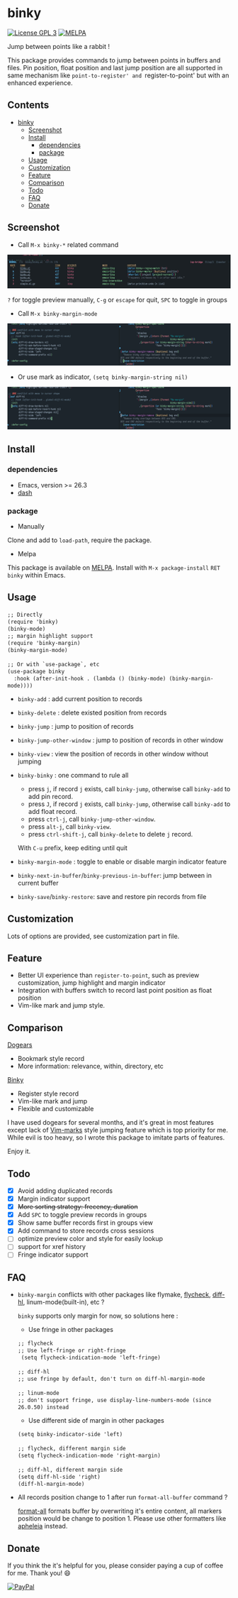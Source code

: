 # binky

[![License GPL 3](https://img.shields.io/badge/license-GPL_3-green.svg?style=flat)](LICENSE)
[![MELPA](http://melpa.org/packages/binky-badge.svg)](http://melpa.org/#/binky)

Jump between points like a rabbit !

This package provides commands to jump between points in buffers and files.
Pin position, float position and last jump position are all supported in
same mechanism like `point-to-register' and `register-to-point' but with an
enhanced experience.

<!-- markdown-toc start -->

## Contents

- [binky](#binky)
  - [Screenshot](#screenshot)
  - [Install](#install)
    - [dependencies](#dependencies)
    - [package](#package)
  - [Usage](#usage)
  - [Customization](#customization)
  - [Feature](#feature)
  - [Comparison](#comparison)
  - [Todo](#todo)
  - [FAQ](#faq)
  - [Donate](#donate)

<!-- markdown-toc end -->

## Screenshot

- Call `M-x binky-*` related command

![binky with preview](image/binky-preview.jpg)

`?` for toggle preview manually, `C-g` or `escape` for quit, `SPC` to toggle in groups

- Call `M-x binky-margin-mode`

![margin with sign](image/margin-with-sign.png)

- Or use mark as indicator, `(setq binky-margin-string nil)`

![margin with mark](image/margin-with-mark.png)

## Install

### dependencies

- Emacs, version >= 26.3
- [dash](https://github.com/magnars/dash.el)

### package

- Manually

Clone and add to `load-path`, require the package.

- Melpa

This package is available on [MELPA].
Install with `M-x package-install` `RET` `binky` within Emacs.

## Usage

```elisp
;; Directly
(require 'binky)
(binky-mode)
;; margin highlight support
(require 'binky-margin)
(binky-margin-mode)

;; Or with `use-package`, etc
(use-package binky
  :hook (after-init-hook . (lambda () (binky-mode) (binky-margin-mode))))
```

- `binky-add` : add current position to records

- `binky-delete` : delete existed position from records

- `binky-jump` : jump to position of records

- `binky-jump-other-window` : jump to position of records in other window

- `binky-view` : view the position of records in other window without jumping

- `binky-binky` : one command to rule all

  - press `j`, if record `j` exists, call `binky-jump`, otherwise call `binky-add` to add pin record.
  - press `J`, if record `j` exists, call `binky-jump`, otherwise call `binky-add` to add float record.
  - press `ctrl-j`, call `binky-jump-other-window`.
  - press `alt-j`, call `binky-view`.
  - press `ctrl-shift-j`, call `binky-delete` to delete `j` record.

  With `C-u` prefix, keep editing until quit

- `binky-margin-mode` : toggle to enable or disable margin indicator feature

- `binky-next-in-buffer`/`binky-previous-in-buffer`: jump between in current buffer

- `binky-save`/`binky-restore`: save and restore pin records from file

## Customization

Lots of options are provided, see customization part in file.

## Feature

- Better UI experience than `register-to-point`, such as preview customization, jump highlight and margin indicator
- Integration with buffers switch to record last point position as float position
- Vim-like mark and jump style.

## Comparison

[Dogears](https://github.com/alphapapa/dogears.el)

- Bookmark style record
- More information: relevance, within, directory, etc

[Binky](https://github.com/liuyinz/binky.el)

- Register style record
- Vim-like mark and jump
- Flexible and customizable

I have used dogears for several months, and it's great in most features except lack of [Vim-marks](https://vim.fandom.com/wiki/Using_marks) style jumping feature
which is top priority for me. While evil is too heavy, so I wrote this package to imitate parts of features.

Enjoy it.

## Todo

- [x] Avoid adding duplicated records
- [x] Margin indicator support
- [x] ~~More sorting strategy: frecency, duration~~
- [x] Add `SPC` to toggle preview records in groups
- [x] Show same buffer records first in groups view
- [x] Add command to store records cross sessions
- [ ] optimize preview color and style for easily lookup
- [ ] support for xref history
- [ ] Fringe indicator support

## FAQ

- `binky-margin` conflicts with other packages like flymake, [flycheck](https://github.com/flycheck/flycheck), [diff-hl](https://github.com/dgutov/diff-hl), linum-mode(built-in), etc ?

  `binky` supports only margin for now, so solutions here :

  - Use fringe in other packages

  ```elisp
  ;; flycheck
  ;; Use left-fringe or right-fringe
   (setq flycheck-indication-mode 'left-fringe)

  ;; diff-hl
  ;; use fringe by default, don't turn on diff-hl-margin-mode

  ;; linum-mode
  ;; don't support fringe, use display-line-numbers-mode (since 26.0.50) instead
  ```

  - Use different side of margin in other packages

  ```elisp
  (setq binky-indicator-side 'left)

  ;; flycheck, different margin side
  (setq flycheck-indication-mode 'right-margin)

  ;; diff-hl, different margin side
  (setq diff-hl-side 'right)
  (diff-hl-margin-mode)
  ```

- All records position change to 1 after run `format-all-buffer` command ?

  [format-all](https://github.com/lassik/emacs-format-all-the-code) formats buffer by overwriting it's entire content, all markers position would be change to position 1. Please use other formatters like [apheleia](https://github.com/radian-software/apheleia) instead.

## Donate

If you think the it's helpful for you, please consider paying a cup of coffee
for me. Thank you! :smile:

<a href="https://paypal.me/liuyinz" target="_blank">
<img
src="https://www.paypalobjects.com/digitalassets/c/website/marketing/apac/C2/logos-buttons/optimize/44_Grey_PayPal_Pill_Button.png"
alt="PayPal" width="120" />
</a>

[melpa]: http://melpa.org/#/binky
